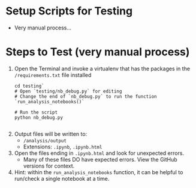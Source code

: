 # Setup Scripts for Testing

- Very manual process...

# Steps to Test (very manual process)

1. Open the Terminal and invoke a virtualenv that has the packages in the `/requirements.txt` file installed
   ```
   cd testing`
   # Open `testing/nb_debug.py` for editing
   # Change the end of `nb_debug.py` to run the function `run_analysis_notebooks()`

   # Run the script
   python nb_debug.py
  
   ```
2. Output files will be written to:
   - `/analysis/output`
   - Extensions: `.ipynb`,
    `.ipynb.html`
7. Open the files ending in `.ipynb.html` and look for unexpected errors.
   - Many of these files DO have expected errors. View the GitHub versions for context.
8. Hint: within the `run_analysis_notebooks` function, it can be helpful to run/check a single notebook at a time.


 